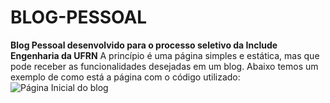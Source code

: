 # BLOG-PESSOAL
**Blog Pessoal desenvolvido para o processo seletivo da Include Engenharia da UFRN**
A princípio é uma página simples e estática, mas que pode receber as funcionalidades desejadas em um blog.
Abaixo temos um exemplo de como está a página com o código utilizado:
![Página Inicial do blog](/img/Pagina-inicial.gif)
